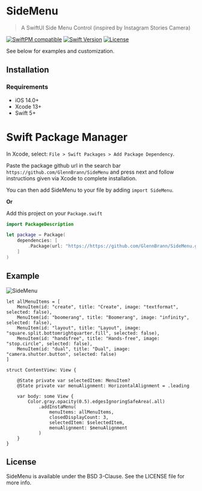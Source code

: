 # SideMenu
> A SwiftUI Side Menu Control (inspired by Instagram Stories Camera)

[![SwiftPM compatible](https://img.shields.io/badge/SwiftPM-compatible-brightgreen.svg)](https://swift.org/package-manager/)
[![Swift Version][swift-image]][swift-url]
[![License][license-image]][license-url]

See below for examples and customization.

## Installation

### Requirements
* iOS 14.0+
* Xcode 13+
* Swift 5+

# Swift Package Manager

In Xcode, select: `File > Swift Packages > Add Package Dependency`.

Paste the package github url in the search bar `https://github.com/GlennBrann/SideMenu` and press next and follow instructions given via Xcode to complete installation.

You can then add SideMenu to your file by adding `import SideMenu`.

**Or**

Add this project on your `Package.swift`

```swift
import PackageDescription

let package = Package(
    dependencies: [
        .Package(url: "https://https://github.com/GlennBrann/SideMenu.git", branch: "main")
    ]
)
```

## Example

![SideMenu](https://user-images.githubusercontent.com/5156285/193725724-56ccfbc1-7cf4-406b-b604-667307234cea.gif)

```
let allMenuItems = [
    MenuItem(id: "create", title: "Create", image: "textformat", selected: false),
    MenuItem(id: "boomerang", title: "Boomerang", image: "infinity", selected: false),
    MenuItem(id: "layout", title: "Layout", image: "square.split.bottomrightquarter.fill", selected: false),
    MenuItem(id: "handsfree", title: "Hands-free", image: "stop.circle", selected: false),
    MenuItem(id: "dual", title: "Dual", image: "camera.shutter.button", selected: false)
]

struct ContentView: View {
    
    @State private var selectedItem: MenuItem?
    @State private var menuAlignment: HorizontalAlignment = .leading
    
    var body: some View {
        Color.gray.opacity(0.5).edgesIgnoringSafeArea(.all)
            .addInstaMenu(
                menuItems: allMenuItems,
                closedDisplayCount: 3,
                selectedItem: $selectedItem,
                menuAlignment: $menuAlignment
            )
    }
}
```

## License

SideMenu is available under the BSD 3-Clause. See the LICENSE file for more info.

[swift-image]:https://img.shields.io/badge/swift-5.3-orange.svg
[swift-url]: https://swift.org/
[license-image]: https://img.shields.io/badge/License-MIT-blue.svg
[license-url]: LICENSE
